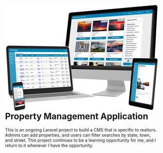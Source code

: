 <img align="right" src="https://raw.githubusercontent.com/ashortsleeves/ashortsleeves/master/property-management.png" alt="Property Management" height=350px/>

# Property Management Application

This is an ongoing Laravel project to build a CMS that is specific to realtors. Admins can add properties, and users can filter searches by state, town, and street. This project continues to be a learning opportunity for me, and I return to it whenever I have the opportunity.
